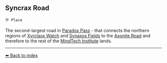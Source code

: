 ## Syncrax Road

`🪧 Place`

The second-largest road in [Paradox Pass](/paradox_pass.html) - that connects the northern regions of [Xyrclaox Watch](/xyrclaox_watch.html) and [Synaxos Fields](/synaxos_fields.html) to the [Axonite Road](/axonite_road.html) and therefore to the rest of the [MindTech Institute](/mindtech_institute.html) lands.


----------
[⬅️ Back to index](/index.md#7d60_s)